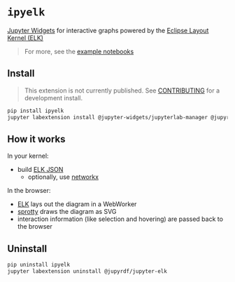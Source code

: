 # `ipyelk`

[Jupyter Widgets][widgets] for interactive graphs powered by the [Eclipse Layout Kernel
(ELK)][elk]

> For more, see the [example notebooks](./examples/00_Introduction.ipynb)

## Install

> This extension is not currently published. See [CONTRIBUTING](./CONTRIBUTING.md) for a
> development install.

```bash
pip install ipyelk
jupyter labextension install @jupyter-widgets/jupyterlab-manager @jupyrdf/jupyter-elk
```

## How it works

In your kernel:

- build [ELK JSON][elk-json]
  - optionally, use [networkx][]

In the browser:

- [ELK][] lays out the diagram in a WebWorker
- [sprotty][] draws the diagram as SVG
- interaction information (like selection and hovering) are passed back to the browser

## Uninstall

```bash
pip uninstall ipyelk
jupyter labextension uninstall @jupyrdf/jupyter-elk
```

[widgets]: https://jupyter.org/widgets
[elk]: https://github.com/kieler/elkjs
[jupyterlab]: https://github.com/jupyterlab/jupyterlab
[elk-json]:
  https://www.eclipse.org/elk/documentation/tooldevelopers/graphdatastructure/jsonformat.html
[sprotty]: https://github.com/eclipse/sprotty
[networkx]: https://networkx.github.io
